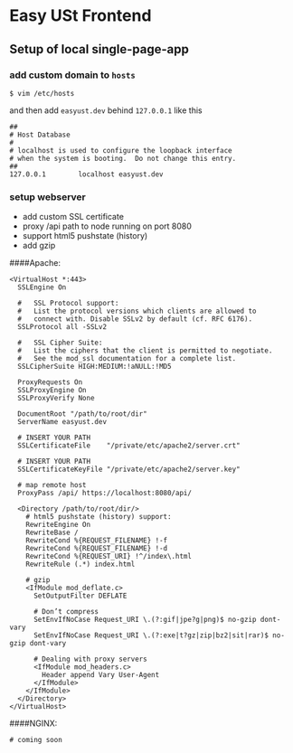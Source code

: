# Easy USt Frontend

## Setup of local single-page-app

### add custom domain to `hosts`

    $ vim /etc/hosts

and then add `easyust.dev` behind `127.0.0.1` like this

```
##
# Host Database
#
# localhost is used to configure the loopback interface
# when the system is booting.  Do not change this entry.
##
127.0.0.1        localhost easyust.dev
```

### setup webserver

- add custom SSL certificate
- proxy /api path to node running on port 8080
- support html5 pushstate (history)
- add gzip

####Apache:

```
<VirtualHost *:443>
  SSLEngine On
  
  #   SSL Protocol support:
  #   List the protocol versions which clients are allowed to
  #   connect with. Disable SSLv2 by default (cf. RFC 6176).
  SSLProtocol all -SSLv2

  #   SSL Cipher Suite:
  #   List the ciphers that the client is permitted to negotiate.
  #   See the mod_ssl documentation for a complete list.
  SSLCipherSuite HIGH:MEDIUM:!aNULL:!MD5

  ProxyRequests On
  SSLProxyEngine On
  SSLProxyVerify None

  DocumentRoot "/path/to/root/dir"
  ServerName easyust.dev

  # INSERT YOUR PATH
  SSLCertificateFile    "/private/etc/apache2/server.crt"

  # INSERT YOUR PATH
  SSLCertificateKeyFile "/private/etc/apache2/server.key"

  # map remote host
  ProxyPass /api/ https://localhost:8080/api/

  <Directory /path/to/root/dir/>
    # html5 pushstate (history) support:
    RewriteEngine On
    RewriteBase /
    RewriteCond %{REQUEST_FILENAME} !-f
    RewriteCond %{REQUEST_FILENAME} !-d
    RewriteCond %{REQUEST_URI} !^/index\.html
    RewriteRule (.*) index.html

    # gzip
    <IfModule mod_deflate.c>
      SetOutputFilter DEFLATE
      
      # Don’t compress
      SetEnvIfNoCase Request_URI \.(?:gif|jpe?g|png)$ no-gzip dont-vary
      SetEnvIfNoCase Request_URI \.(?:exe|t?gz|zip|bz2|sit|rar)$ no-gzip dont-vary
      
      # Dealing with proxy servers
      <IfModule mod_headers.c>
        Header append Vary User-Agent
      </IfModule>
    </IfModule>
  </Directory>
</VirtualHost>
```

####NGINX:

```
# coming soon
```
